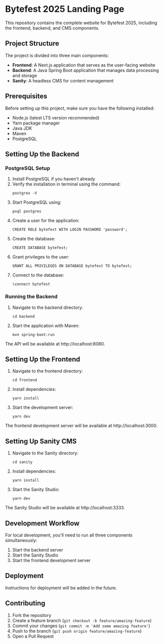 # Bytefest 2025 Landing Page

This repository contains the complete website for Bytefest 2025, including the frontend, backend, and CMS components.

## Project Structure

The project is divided into three main components:

- **Frontend**: A Next.js application that serves as the user-facing website
- **Backend**: A Java Spring Boot application that manages data processing and storage
- **Sanity**: A headless CMS for content management

## Prerequisites

Before setting up this project, make sure you have the following installed:

- Node.js (latest LTS version recommended)
- Yarn package manager
- Java JDK
- Maven
- PostgreSQL

## Setting Up the Backend

### PostgreSQL Setup

1. Install PostgreSQL if you haven't already
2. Verify the installation in terminal using the command:
   ```
   postgres -V
   ```
3. Start PostgreSQL using:
   ```
   psql postgres
   ```
4. Create a user for the application:
   ```
   CREATE ROLE bytefest WITH LOGIN PASSWORD 'password';
   ```
5. Create the database:
   ```
   CREATE DATABASE bytefest;
   ```
6. Grant privileges to the user:
   ```
   GRANT ALL PRIVILEGES ON DATABASE bytefest TO bytefest;
   ```
7. Connect to the database:
   ```
   \connect bytefest
   ```

### Running the Backend

1. Navigate to the backend directory:
   ```
   cd backend
   ```
2. Start the application with Maven:
   ```
   mvn spring-boot:run
   ```

The API will be available at http://localhost:8080.

## Setting Up the Frontend

1. Navigate to the frontend directory:
   ```
   cd frontend
   ```
2. Install dependencies:
   ```
   yarn install
   ```
3. Start the development server:
   ```
   yarn dev
   ```

The frontend development server will be available at http://localhost:3000.

## Setting Up Sanity CMS

1. Navigate to the Sanity directory:
   ```
   cd sanity
   ```
2. Install dependencies:
   ```
   yarn install
   ```
3. Start the Sanity Studio:
   ```
   yarn dev
   ```

The Sanity Studio will be available at http://localhost:3333.

## Development Workflow

For local development, you'll need to run all three components simultaneously:

1. Start the backend server
2. Start the Sanity Studio
3. Start the frontend development server

## Deployment

Instructions for deployment will be added in the future.

## Contributing

1. Fork the repository
2. Create a feature branch (`git checkout -b feature/amazing-feature`)
3. Commit your changes (`git commit -m 'Add some amazing feature'`)
4. Push to the branch (`git push origin feature/amazing-feature`)
5. Open a Pull Request
